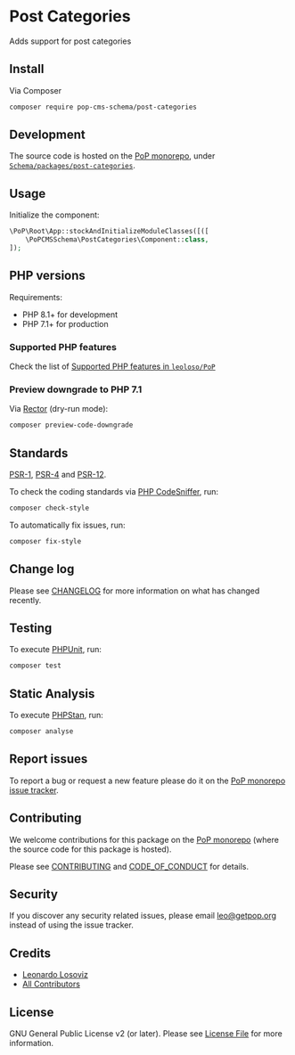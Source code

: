 # Post Categories

<!--
[![Build Status][ico-travis]][link-travis]
[![Quality Score][ico-code-quality]][link-code-quality]
[![Software License][ico-license]](LICENSE.md)
[![Latest Version on Packagist][ico-version]][link-packagist]
[![Coverage Status][ico-scrutinizer]][link-scrutinizer]
[![Total Downloads][ico-downloads]][link-downloads]
-->

Adds support for post categories

## Install

Via Composer

``` bash
composer require pop-cms-schema/post-categories
```

## Development

The source code is hosted on the [PoP monorepo](https://github.com/leoloso/PoP), under [`Schema/packages/post-categories`](https://github.com/leoloso/PoP/tree/master/layers/Schema/packages/post-categories).

## Usage

Initialize the component:

``` php
\PoP\Root\App::stockAndInitializeModuleClasses([([
    \PoPCMSSchema\PostCategories\Component::class,
]);
```

## PHP versions

Requirements:

- PHP 8.1+ for development
- PHP 7.1+ for production

### Supported PHP features

Check the list of [Supported PHP features in `leoloso/PoP`](https://github.com/leoloso/PoP/blob/master/docs/supported-php-features.md)

### Preview downgrade to PHP 7.1

Via [Rector](https://github.com/rectorphp/rector) (dry-run mode):

```bash
composer preview-code-downgrade
```

## Standards

[PSR-1](https://www.php-fig.org/psr/psr-1), [PSR-4](https://www.php-fig.org/psr/psr-4) and [PSR-12](https://www.php-fig.org/psr/psr-12).

To check the coding standards via [PHP CodeSniffer](https://github.com/squizlabs/PHP_CodeSniffer), run:

``` bash
composer check-style
```

To automatically fix issues, run:

``` bash
composer fix-style
```

## Change log

Please see [CHANGELOG](CHANGELOG.md) for more information on what has changed recently.

## Testing

To execute [PHPUnit](https://phpunit.de/), run:

``` bash
composer test
```

## Static Analysis

To execute [PHPStan](https://github.com/phpstan/phpstan), run:

``` bash
composer analyse
```

## Report issues

To report a bug or request a new feature please do it on the [PoP monorepo issue tracker](https://github.com/leoloso/PoP/issues).

## Contributing

We welcome contributions for this package on the [PoP monorepo](https://github.com/leoloso/PoP) (where the source code for this package is hosted).

Please see [CONTRIBUTING](CONTRIBUTING.md) and [CODE_OF_CONDUCT](CODE_OF_CONDUCT.md) for details.

## Security

If you discover any security related issues, please email leo@getpop.org instead of using the issue tracker.

## Credits

- [Leonardo Losoviz][link-author]
- [All Contributors][link-contributors]

## License

GNU General Public License v2 (or later). Please see [License File](LICENSE.md) for more information.

[ico-version]: https://img.shields.io/packagist/v/pop-cms-schema/post-categories.svg?style=flat-square
[ico-license]: https://img.shields.io/badge/license-GPLv2-brightgreen.svg?style=flat-square
[ico-travis]: https://img.shields.io/travis/pop-cms-schema/post-categories/master.svg?style=flat-square
[ico-scrutinizer]: https://img.shields.io/scrutinizer/coverage/g/pop-cms-schema/post-categories.svg?style=flat-square
[ico-code-quality]: https://img.shields.io/scrutinizer/g/pop-cms-schema/post-categories.svg?style=flat-square
[ico-downloads]: https://img.shields.io/packagist/dt/pop-cms-schema/post-categories.svg?style=flat-square

[link-packagist]: https://packagist.org/packages/pop-cms-schema/post-categories
[link-travis]: https://travis-ci.org/pop-cms-schema/post-categories
[link-scrutinizer]: https://scrutinizer-ci.com/g/pop-cms-schema/post-categories/code-structure
[link-code-quality]: https://scrutinizer-ci.com/g/pop-cms-schema/post-categories
[link-downloads]: https://packagist.org/packages/pop-cms-schema/post-categories
[link-author]: https://github.com/leoloso
[link-contributors]: ../../../../../../contributors

